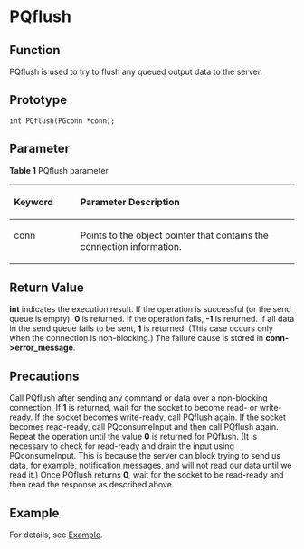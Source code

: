 # PQflush<a name="EN-US_TOPIC_0242380586"></a>

## Function<a name="en-us_topic_0241735631_section1516183316287"></a>

PQflush is used to try to flush any queued output data to the server.

## Prototype<a name="en-us_topic_0241735631_section14331620433"></a>

```
int PQflush(PGconn *conn);
```

## Parameter<a name="en-us_topic_0241735631_en-us_topic_0237120432_en-us_topic_0059778852_s1c9b27937d964eaba00ae77fe1cd2c71"></a>

**Table  1**  PQflush parameter

<a name="en-us_topic_0241735631_en-us_topic_0237120432_en-us_topic_0059778852_t82b61d38241342ffa2c83b3e50393841"></a>
<table><thead align="left"><tr id="en-us_topic_0241735631_en-us_topic_0237120432_en-us_topic_0059778852_r3ec068cec36347ccb83a7f18cf131215"><th class="cellrowborder" valign="top" width="23.27%" id="mcps1.2.3.1.1"><p id="en-us_topic_0241735631_en-us_topic_0237120432_en-us_topic_0059778852_a44a45da69b324aa4b5c1187191ec5c77"><a name="en-us_topic_0241735631_en-us_topic_0237120432_en-us_topic_0059778852_a44a45da69b324aa4b5c1187191ec5c77"></a><a name="en-us_topic_0241735631_en-us_topic_0237120432_en-us_topic_0059778852_a44a45da69b324aa4b5c1187191ec5c77"></a><strong id="en-us_topic_0241735631_en-us_topic_0237120432_en-us_topic_0059778852_a78fd62134c834d6ab90eace249f90f74"><a name="en-us_topic_0241735631_en-us_topic_0237120432_en-us_topic_0059778852_a78fd62134c834d6ab90eace249f90f74"></a><a name="en-us_topic_0241735631_en-us_topic_0237120432_en-us_topic_0059778852_a78fd62134c834d6ab90eace249f90f74"></a>Keyword</strong></p>
</th>
<th class="cellrowborder" valign="top" width="76.73%" id="mcps1.2.3.1.2"><p id="en-us_topic_0241735631_en-us_topic_0237120432_en-us_topic_0059778852_aee2bc08a3b8f47bf81fb032ef089ba6d"><a name="en-us_topic_0241735631_en-us_topic_0237120432_en-us_topic_0059778852_aee2bc08a3b8f47bf81fb032ef089ba6d"></a><a name="en-us_topic_0241735631_en-us_topic_0237120432_en-us_topic_0059778852_aee2bc08a3b8f47bf81fb032ef089ba6d"></a><strong id="en-us_topic_0241735631_en-us_topic_0237120432_en-us_topic_0059778852_a51048b44452847fabe05c8633f0220cf"><a name="en-us_topic_0241735631_en-us_topic_0237120432_en-us_topic_0059778852_a51048b44452847fabe05c8633f0220cf"></a><a name="en-us_topic_0241735631_en-us_topic_0237120432_en-us_topic_0059778852_a51048b44452847fabe05c8633f0220cf"></a>Parameter Description</strong></p>
</th>
</tr>
</thead>
<tbody><tr id="en-us_topic_0241735631_en-us_topic_0237120432_en-us_topic_0059778852_r89c7807f135840058d4a248137b3ca08"><td class="cellrowborder" valign="top" width="23.27%" headers="mcps1.2.3.1.1 "><p id="en-us_topic_0241735631_p23111054217"><a name="en-us_topic_0241735631_p23111054217"></a><a name="en-us_topic_0241735631_p23111054217"></a>conn</p>
</td>
<td class="cellrowborder" valign="top" width="76.73%" headers="mcps1.2.3.1.2 "><p id="en-us_topic_0241735631_p1393801515211"><a name="en-us_topic_0241735631_p1393801515211"></a><a name="en-us_topic_0241735631_p1393801515211"></a>Points to the object pointer that contains the connection information.</p>
</td>
</tr>
</tbody>
</table>

## Return Value<a name="en-us_topic_0241735631_section66534382317"></a>

**int**  indicates the execution result. If the operation is successful \(or the send queue is empty\),  **0**  is returned. If the operation fails,  **-1**  is returned. If all data in the send queue fails to be sent,  **1**  is returned. \(This case occurs only when the connection is non-blocking.\) The failure cause is stored in  **conn-\>error\_message**.

## Precautions<a name="en-us_topic_0241735631_en-us_topic_0237120433_en-us_topic_0059777949_sb1b6942996a64e589fdfdfb1c00fa519"></a>

Call PQflush after sending any command or data over a non-blocking connection. If  **1**  is returned, wait for the socket to become read- or write-ready. If the socket becomes write-ready, call PQflush again. If the socket becomes read-ready, call PQconsumeInput and then call PQflush again. Repeat the operation until the value  **0**  is returned for PQflush. \(It is necessary to check for read-ready and drain the input using PQconsumeInput. This is because the server can block trying to send us data, for example, notification messages, and will not read our data until we read it.\) Once PQflush returns  **0**, wait for the socket to be read-ready and then read the response as described above.

## Example<a name="en-us_topic_0241735631_section1214255317311"></a>

For details, see  [Example](example-3.md).

